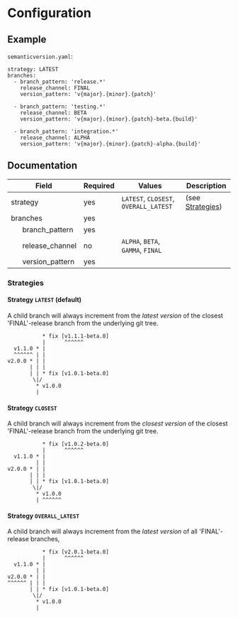 # Configuration

## Example
`semanticversion.yaml`:

```
strategy: LATEST
branches:
  - branch_pattern: 'release.*'
    release_channel: FINAL
    version_pattern: 'v{major}.{minor}.{patch}'

  - branch_pattern: 'testing.*'
    release_channel: BETA
    version_pattern: 'v{major}.{minor}.{patch}-beta.{build}'

  - branch_pattern: 'integration.*'
    release_channel: ALPHA
    version_pattern: 'v{major}.{minor}.{patch}-alpha.{build}'
```

## Documentation
| Field | Required | Values | Description |
| --- | --- | --- | --- |
| strategy | yes | `LATEST`, `CLOSEST`, `OVERALL_LATEST` | (see [Strategies](#strategies)) |
| branches | yes | | |
| &nbsp;&nbsp;&nbsp;&nbsp;&nbsp;&nbsp;branch_pattern | yes | | |
| &nbsp;&nbsp;&nbsp;&nbsp;&nbsp;&nbsp;release_channel | no | `ALPHA`, `BETA`, `GAMMA`, `FINAL` | |
| &nbsp;&nbsp;&nbsp;&nbsp;&nbsp;&nbsp;version_pattern | yes | | |


### Strategies
#### Strategy `LATEST` (**default**)
A child branch will always increment from the *latest version* of the closest 'FINAL'-release branch from the underlying git tree.

```
           * fix [v1.1.1-beta.0]
           |      ^^^^^^
  v1.1.0 * |
  ^^^^^^ | |
v2.0.0 * | |
       | | |
       | | * fix [v1.0.1-beta.0]
        \|/
         * v1.0.0
         |
```

#### Strategy `CLOSEST`
A child branch will always increment from the *closest version* of the closest 'FINAL'-release branch from the underlying git tree.

```
           * fix [v1.0.2-beta.0]
           |      ^^^^^^
  v1.1.0 * |
         | |
v2.0.0 * | |
       | | |
       | | * fix [v1.0.1-beta.0]
        \|/
         * v1.0.0
         | ^^^^^^
```

#### Strategy `OVERALL_LATEST`
A child branch will always increment from the *latest version* of all 'FINAL'-release branches,

```
           * fix [v2.0.1-beta.0]
           |      ^^^^^^
  v1.1.0 * |
         | |
v2.0.0 * | |
^^^^^^ | | |
       | | * fix [v1.0.1-beta.0]
        \|/
         * v1.0.0
         |
```

